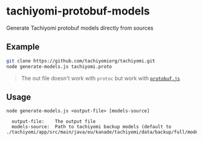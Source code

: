 # tachiyomi-protobuf-models
Generate Tachiyomi protobuf models directly from sources

## Example
```sh
git clone https://github.com/tachiyomiorg/tachiyomi.git
node generate-models.js tachiyomi.proto
```

> The out file doesn't work with `protoc` but work with [`protobuf.js`](https://github.com/protobufjs/protobuf.js)

## Usage
```
node generate-models.js <output-file> [models-source]

  output-file:    The output file
  models-source:  Path to tachiyomi backup models (default to ./tachiyomi/app/src/main/java/eu/kanade/tachiyomi/data/backup/full/models/)
```
